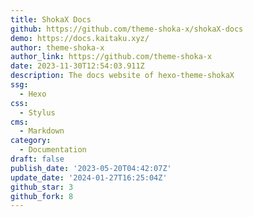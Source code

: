 ```yaml
---
title: ShokaX Docs
github: https://github.com/theme-shoka-x/shokaX-docs
demo: https://docs.kaitaku.xyz/
author: theme-shoka-x
author_link: https://github.com/theme-shoka-x
date: 2023-11-30T12:54:03.911Z
description: The docs website of hexo-theme-shokaX
ssg:
  - Hexo
css:
  - Stylus
cms:
  - Markdown
category:
  - Documentation
draft: false
publish_date: '2023-05-20T04:42:07Z'
update_date: '2024-01-27T16:25:04Z'
github_star: 3
github_fork: 8
---
```

